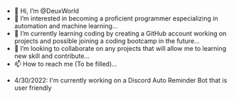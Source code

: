 - 👋 Hi, I’m @DeuxWorld
- 👀 I’m interested in becoming a proficient programmer especializing in automation and machine learning...
- 🌱 I’m currently learning coding by creating a GitHub account working on projects and possible joining a coding bootcamp in the future...
- 💞️ I’m looking to collaborate on any projects that will allow me to learning new skill and contribute...
- 📫 How to reach me (To be filled)...

<!---
DeuxWorld/DeuxWorld is a ✨ special ✨ repository because its `README.md` (this file) appears on your GitHub profile.
You can click the Preview link to take a look at your changes.
--->

- 4/30/2022: I'm currently working on a Discord Auto Reminder Bot that is user friendly
